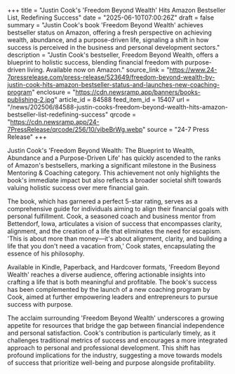 +++
title = "Justin Cook's 'Freedom Beyond Wealth' Hits Amazon Bestseller List, Redefining Success"
date = "2025-06-10T07:00:26Z"
draft = false
summary = "Justin Cook's book 'Freedom Beyond Wealth' achieves bestseller status on Amazon, offering a fresh perspective on achieving wealth, abundance, and a purpose-driven life, signaling a shift in how success is perceived in the business and personal development sectors."
description = "Justin Cook's bestseller, Freedom Beyond Wealth, offers a blueprint to holistic success, blending financial freedom with purpose-driven living. Available now on Amazon."
source_link = "https://www.24-7pressrelease.com/press-release/523649/freedom-beyond-wealth-by-justin-cook-hits-amazon-bestseller-status-and-launches-new-coaching-program"
enclosure = "https://cdn.newsramp.app/banners/books-publishing-2.jpg"
article_id = 84588
feed_item_id = 15407
url = "/news/202506/84588-justin-cooks-freedom-beyond-wealth-hits-amazon-bestseller-list-redefining-success"
qrcode = "https://cdn.newsramp.app/24-7PressRelease/qrcode/256/10/vibeBrWg.webp"
source = "24-7 Press Release"
+++

<p>Justin Cook's 'Freedom Beyond Wealth: The Blueprint to Wealth, Abundance and a Purpose-Driven Life' has quickly ascended to the ranks of Amazon's bestsellers, marking a significant milestone in the Business Mentoring & Coaching category. This achievement not only highlights the book's immediate impact but also reflects a broader societal shift towards valuing holistic success over mere financial gain.</p><p>The book, which has garnered a perfect 5-star rating, serves as a comprehensive guide for individuals aiming to align their financial goals with personal fulfillment. Cook, a seasoned coach and business mentor from Bettendorf, Iowa, articulates a vision of success that encompasses clarity, alignment, and the creation of a life that eliminates the need for escapism. 'This is about more than money—it's about alignment, clarity, and building a life that you don't need a vacation from,' Cook states, encapsulating the essence of his philosophy.</p><p>Available in Kindle, Paperback, and Hardcover formats, 'Freedom Beyond Wealth' reaches a diverse audience, offering actionable insights into crafting a life that is both meaningful and profitable. The book's success has been complemented by the launch of a new coaching program by Cook, aimed at further empowering leaders and entrepreneurs to pursue success with purpose.</p><p>The acclaim surrounding 'Freedom Beyond Wealth' underscores a growing appetite for resources that bridge the gap between financial independence and personal satisfaction. Cook's contribution is particularly timely, as it challenges traditional metrics of success and encourages a more integrated approach to personal and professional development. This shift has profound implications for the industry, suggesting a move towards models of success that prioritize well-being and purpose alongside profitability.</p>